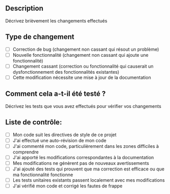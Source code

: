 ## Description
Décrivez brièvement les changements effectués

## Type de changement
- [ ] Correction de bug (changement non cassant qui résout un problème)
- [ ] Nouvelle fonctionnalité (changement non cassant qui ajoute une fonctionnalité)
- [ ] Changement cassant (correction ou fonctionnalité qui causerait un dysfonctionnement des fonctionnalités existantes)
- [ ] Cette modification nécessite une mise à jour de la documentation

## Comment cela a-t-il été testé ?
Décrivez les tests que vous avez effectués pour vérifier vos changements

## Liste de contrôle:
- [ ] Mon code suit les directives de style de ce projet
- [ ] J'ai effectué une auto-révision de mon code
- [ ] J'ai commenté mon code, particulièrement dans les zones difficiles à comprendre
- [ ] J'ai apporté les modifications correspondantes à la documentation
- [ ] Mes modifications ne génèrent pas de nouveaux avertissements
- [ ] J'ai ajouté des tests qui prouvent que ma correction est efficace ou que ma fonctionnalité fonctionne
- [ ] Les tests unitaires existants passent localement avec mes modifications
- [ ] J'ai vérifié mon code et corrigé les fautes de frappe
